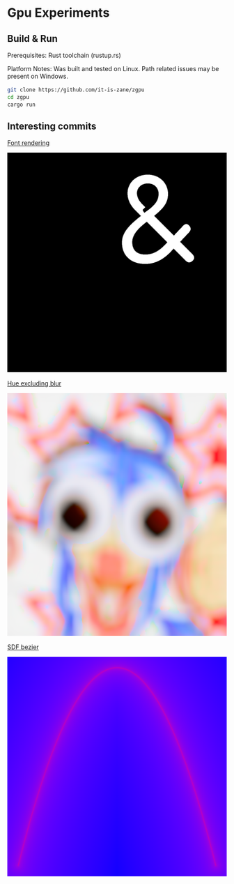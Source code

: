 # Gpu Experiments

## Build & Run
Prerequisites: Rust toolchain (rustup.rs)

Platform Notes: Was built and tested on Linux. Path related issues may be present on Windows.

```bash
git clone https://github.com/it-is-zane/zgpu
cd zgpu
cargo run
```

## Interesting commits

[Font rendering](https://github.com/it-is-zane/zgpu/tree/e9818739ed12da7e5857ac8d94430e073b9bc7e6 "commit tagged with font_rendering")

![an ampersand rendered using sdfs and edge normals](readme_assets/and.png)


[Hue excluding blur](https://github.com/it-is-zane/zgpu/tree/4c3d5f1f18063e12d14e2d89c986670878953487 "commit tagged with hue_excluding_blur")

![a blurred image where the hue is not blurred](readme_assets/hue_excluding_blur.png)


[SDF bezier](https://github.com/it-is-zane/zgpu/tree/4a87d507d0974eaa61ab6bca6d97f1d229d94ffb "commit tagged with sdf_bezier")

![a quadratic bezier generated with a sdf](readme_assets/sdf_quadratic_bezier.png)
